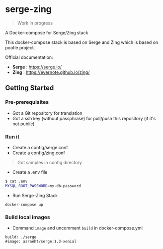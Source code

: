 # serge-zing

> Work in progress

A Docker-compose for Serge/Zing stack

This docker-compose stack is based on Serge and Zing which is based on pootle project.

Official documentation:
* **Serge** : https://serge.io/
* **Zing** : https://evernote.github.io/zing/

## Getting Started

### Pre-prerequisites

* Got a Git repository for translation
* Got a ssh key (without passphrase) for pull/push this repository (if it's not public)

### Run it

* Create a config/serge.conf
* Create a config/zing.conf
> Got samples in config directory

* Create a .env file
```bash
$ cat .env
MYSQL_ROOT_PASSWORD=my-db-password
```

* Run Serge-Zing Stack
```
docker-compose up
```

### Build local images

* Command `image` and uncomment `build` in docker-compose.yml
```
build: ./serge
#image: azraeht/serge:1.3-xenial
```
